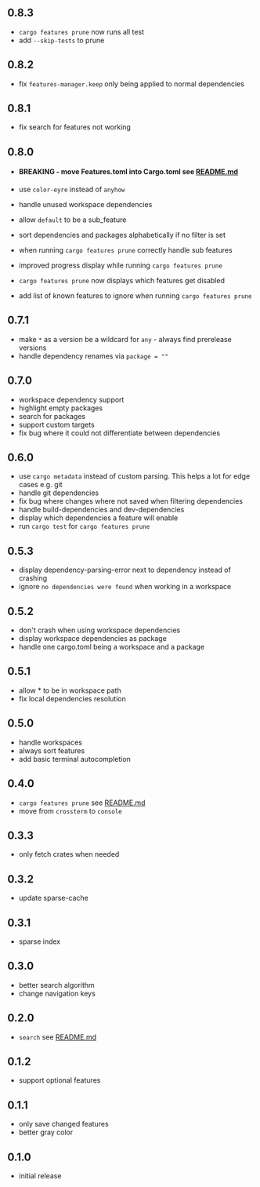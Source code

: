 ## 0.8.3

* `cargo features prune` now runs all test
* add `--skip-tests` to prune

## 0.8.2

* fix `features-manager.keep` only being applied to normal dependencies

## 0.8.1

* fix search for features not working

## 0.8.0

* #### BREAKING - move Features.toml into Cargo.toml see [README.md](README.md#prune)

* use `color-eyre` instead of `anyhow`
* handle unused workspace dependencies
* allow `default` to be a sub_feature
* sort dependencies and packages alphabetically if no filter is set
* when running `cargo features prune` correctly handle sub features
* improved progress display while running `cargo features prune`
* `cargo features prune` now displays which features get disabled
* add list of known features to ignore when running `cargo features prune`

## 0.7.1

* make `*` as a version be a wildcard for `any` - always find prerelease versions
* handle dependency renames via `package = ""`

## 0.7.0

* workspace dependency support
* highlight empty packages
* search for packages
* support custom targets
* fix bug where it could not differentiate between dependencies

## 0.6.0

* use `cargo metadata` instead of custom parsing. This helps a lot for edge cases e.g. git
* handle git dependencies
* fix bug where changes where not saved when filtering dependencies
* handle build-dependencies and dev-dependencies
* display which dependencies a feature will enable
* run `cargo test` for `cargo features prune`

## 0.5.3

* display dependency-parsing-error next to dependency instead of crashing
* ignore `no dependencies were found` when working in a workspace

## 0.5.2

* don't crash when using workspace dependencies
* display workspace dependencies as package
* handle one cargo.toml being a workspace and a package

## 0.5.1

* allow * to be in workspace path
* fix local dependencies resolution

## 0.5.0

* handle workspaces
* always sort features
* add basic terminal autocompletion

## 0.4.0

* `cargo features prune` see [README.md](README.md#prune)
* move from `crossterm` to `console`

## 0.3.3

* only fetch crates when needed

## 0.3.2

* update sparse-cache

## 0.3.1

* sparse index

## 0.3.0

* better search algorithm
* change navigation keys

## 0.2.0

* `search` see [README.md](README.md#search-mode)

## 0.1.2

* support optional features

## 0.1.1

* only save changed features
* better gray color

## 0.1.0

* initial release